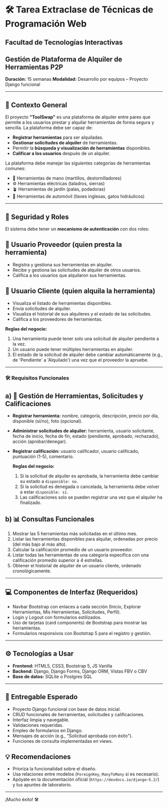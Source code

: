 # 🛠️ Tarea Extraclase de Técnicas de Programación Web

## Facultad de Tecnologías Interactivas

## Gestión de Plataforma de Alquiler de Herramientas P2P

**Duración:** 15 semanas
**Modalidad:** Desarrollo por equipos – Proyecto Django funcional

---

## 🧰 Contexto General

El proyecto **"ToolSwap"** es una plataforma de alquiler entre pares que permite a los usuarios prestar y alquilar herramientas de forma segura y sencilla. La plataforma debe ser capaz de:

- **Registrar herramientas** para ser alquiladas.
- **Gestionar solicitudes de alquiler** de herramientas.
- Permitir la **búsqueda y visualización de herramientas** disponibles.
- **Calificar a los usuarios** después de un alquiler.

La plataforma debe manejar las siguientes categorías de herramientas comunes:

- 🔨 Herramientas de mano (martillos, destornilladores)
- ⚙️ Herramientas eléctricas (taladros, sierras)
- 🪴 Herramientas de jardín (palas, podadoras)
- 🚗 Herramientas de automóvil (llaves inglesas, gatos hidráulicos)

---

## 🔐 Seguridad y Roles

El sistema debe tener un **mecanismo de autenticación** con dos roles:

## 👤 Usuario Proveedor (quien presta la herramienta)

- Registra y gestiona sus herramientas en alquiler.
- Recibe y gestiona las solicitudes de alquiler de otros usuarios.
- Califica a los usuarios que alquilaron sus herramientas.

## 👥 Usuario Cliente (quien alquila la herramienta)

- Visualiza el listado de herramientas disponibles.
- Envía solicitudes de alquiler.
- Visualiza el historial de sus alquileres y el estado de las solicitudes.
- Califica a los proveedores de herramientas.

**Reglas del negocio:**

1. Una herramienta puede tener solo una solicitud de alquiler pendiente a la vez.
2. Un usuario puede tener múltiples herramientas en alquiler.
3. El estado de la solicitud de alquiler debe cambiar automáticamente (e.g., de 'Pendiente' a 'Alquilado') una vez que el proveedor la apruebe.

---

### 🛠️ Requisitos Funcionales

## a) 🔨 Gestión de Herramientas, Solicitudes y Calificaciones

- **Registrar herramienta:** nombre, categoría, descripción, precio por día, disponible (sí/no), foto (opcional).
- **Administrar solicitudes de alquiler:** herramienta, usuario solicitante, fecha de inicio, fecha de fin, estado (pendiente, aprobado, rechazado), acción (aprobar/denegar).
- **Registrar calificación:** usuario calificador, usuario calificado, puntuación (1-5), comentario.

  **Reglas del negocio:**

  1. Si la solicitud de alquiler es aprobada, la herramienta debe cambiar su estado a `disponible: no`.
  2. Si la solicitud es denegada o cancelada, la herramienta debe volver a estar `disponible: sí`.
  3. Las calificaciones solo se pueden registrar una vez que el alquiler ha finalizado.

## b) 📊 Consultas Funcionales

1. Mostrar las 5 herramientas más solicitadas en el último mes.
2. Listar las herramientas disponibles para alquilar, ordenadas por precio (del más bajo al más alto).
3. Calcular la calificación promedio de un usuario proveedor.
4. Listar todas las herramientas de una categoría específica con una calificación promedio superior a 4 estrellas.
5. Obtener el historial de alquiler de un usuario cliente, ordenado cronológicamente.

---

## 💻 Componentes de Interfaz (Requeridos)

- Navbar Bootstrap con enlaces a cada sección (Inicio, Explorar Herramientas, Mis Herramientas, Solicitudes, Perfil).
- Login y Logout con formularios estilizados.
- Uso de tarjetas (card components) de Bootstrap para mostrar las herramientas.
- Formularios responsivos con Bootstrap 5 para el registro y gestión.

---

## ⚙️ Tecnologías a Usar

- **Frontend:** HTML5, CSS3, Bootstrap 5, JS Vanilla
- **Backend:** Django, Django Forms, Django ORM, Vistas FBV o CBV
- **Base de datos:** SQLite o Postgres SQL

---

## 📁 Entregable Esperado

- Proyecto Django funcional con base de datos inicial.
- CRUD funcionales de herramientas, solicitudes y calificaciones.
- Interfaz limpia y navegable.
- Validaciones requeridas.
- Empleo de formularios en Django.
- Mensajes de acción (e.g., "Solicitud aprobada con éxito").
- Funciones de consulta implementadas en views.

## 💡 Recomendaciones

- Prioriza la funcionalidad sobre el diseño.
- Usa relaciones entre modelos (`ForeignKey`, `ManyToMany` si es necesario).
- Apóyate en la documentación oficial (`https://devdocs.io/django~5.2/`) y tus apuntes de laboratorio.

---

¡Mucho éxito! 🛠️
